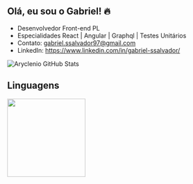 ## Olá, eu sou o Gabriel! 🔥

- Desenvolvedor Front-end PL
- Especialidades React | Angular | Graphql | Testes Unitários
- Contato: gabriel.ssalvador97@gmail.com
- LinkedIn: https://www.linkedin.com/in/gabriel-ssalvador/

![Aryclenio GitHub Stats](https://github-readme-stats.vercel.app/api?username=gabrielss97&show_icons=true)


## Linguagens

<div>
  <a href="https://github.com/gabrielss97"></a>
  <img
    height="180em"
    src="https://github-readme-stats.vercel.app/api/top-langs/?username=gabrielss97&layout=compact&langs_count=7&theme=merko"
  />
</div>

